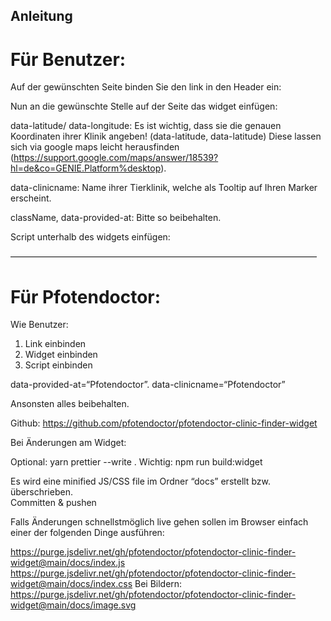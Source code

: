 ## Anleitung

# Für Benutzer:

Auf der gewünschten Seite binden Sie den link in den Header ein:

<link
  href="https://cdn.jsdelivr.net/gh/pfotendoctor/pfotendoctor-clinic-finder-widget@main/docs/indexV3.css"
  rel="stylesheet"
/>

Nun an die gewünschte Stelle auf der Seite das widget einfügen:

<div
  className="clinic_finder_widget"
  data-latitude="52.520008"
  data-longitude="13.404954"
  data-clinicname=“Ihre “Tierklinik
  data-provided-at=“external”
></div>

data-latitude/ data-longitude: 
Es ist wichtig, dass sie die genauen Koordinaten ihrer Klinik angeben! (data-latitude, data-latitude)
Diese lassen sich via google maps leicht herausfinden (https://support.google.com/maps/answer/18539?hl=de&co=GENIE.Platform%desktop).

data-clinicname: Name ihrer Tierklinik, welche als Tooltip auf Ihren Marker erscheint.

className, data-provided-at: Bitte so beibehalten.

Script unterhalb des widgets einfügen:

<Script src="https://cdn.jsdelivr.net/gh/pfotendoctor/pfotendoctor-clinic-finder-widget@main/docs/indexV3.js"></Script>

———————————————————————————————————

# Für Pfotendoctor:

Wie Benutzer: 
1. Link einbinden
2. Widget einbinden
3. Script einbinden

data-provided-at=“Pfotendoctor”. 
data-clinicname=“Pfotendoctor”

Ansonsten alles beibehalten. 

Github: https://github.com/pfotendoctor/pfotendoctor-clinic-finder-widget

Bei Änderungen am Widget:

Optional:  yarn prettier --write .
Wichtig: npm run build:widget

Es wird eine minified JS/CSS file im Ordner “docs” erstellt bzw. überschrieben.  
Committen & pushen

Falls Änderungen schnellstmöglich live gehen sollen im Browser einfach einer der folgenden Dinge ausführen: 

https://purge.jsdelivr.net/gh/pfotendoctor/pfotendoctor-clinic-finder-widget@main/docs/index.js
https://purge.jsdelivr.net/gh/pfotendoctor/pfotendoctor-clinic-finder-widget@main/docs/index.css
Bei Bildern: https://purge.jsdelivr.net/gh/pfotendoctor/pfotendoctor-clinic-finder-widget@main/docs/image.svg

